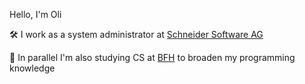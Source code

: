 Hello, I'm Oli

🛠️ I work as a system administrator at [Schneider Software AG](http://schneider.ch)

📖 In parallel I'm also studying CS at [BFH](https://bfh.ch) to broaden my programming knowledge
